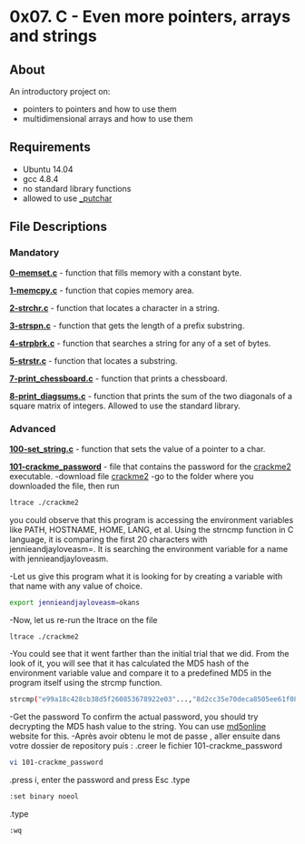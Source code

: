 # 0x07. C - Even more pointers, arrays and strings
## About
An introductory project on:
- pointers to pointers and how to use them
- multidimensional arrays and how to use them
## Requirements
- Ubuntu 14.04
- gcc 4.8.4
- no standard library functions
- allowed to use [_putchar](https://github.com/hounsounon-anselme/_putchar.c/blob/master/_putchar.c)
## File Descriptions
### Mandatory
**[0-memset.c](0-memset.c)** - function that fills memory with a constant byte.

**[1-memcpy.c](1-memcpy.c)** - function that copies memory area.

**[2-strchr.c]()** - function that locates a character in a string.

**[3-strspn.c](3-strspn.c)** - function that gets the length of a prefix substring.

**[4-strpbrk.c](4-strpbrk.c)** - function that searches a string for any of a set of bytes.

**[5-strstr.c](5-strstr.c)** - function that locates a substring.

**[7-print_chessboard.c](7-print_chessboard.c)** - function that prints a chessboard.

**[8-print_diagsums.c](8-print_diagsums.c)** - function that prints the sum of the two diagonals of a square matrix of integers. Allowed to use the standard library.


### Advanced
**[100-set_string.c](100-set_string.c)** - function that sets the value of a pointer to a char.

**[101-crackme_password](101-crackme_password)** - file that contains the password for the [crackme2](https://github.com/holbertonschool/0x06.c) executable.
-download file [crackme2](https://raw.githubusercontent.com/holbertonschool/0x06.c/master/crackme2)
-go to the folder where you downloaded the file, then run 
```bash
ltrace ./crackme2
```
   you could observe that this program is accessing the environment variables like PATH, HOSTNAME, HOME, LANG, et al. Using the strncmp function in C language, it is comparing the first 20 characters with jennieandjayloveasm=. It is searching the environment variable for a name with jennieandjayloveasm.
   
-Let us give this program what it is looking for by creating a variable with that name with any value of choice.
   
  ```bash
export jennieandjayloveasm=okans
```
-Now, let us re-run the ltrace on the file
 ```bash
ltrace ./crackme2
```
-You could see that it went farther than the initial trial that we did.
From the look of it, you will see that it has calculated the MD5 hash of the environment variable value and compare it to a predefined MD5  in the program itself using the strcmp function.
```bash
strcmp("e99a18c428cb38d5f260853678922e03"...,"8d2cc35e70deca8505ee61f089a46ec4"...) = 45
```
-Get the password
To confirm the actual password, you should try decrypting the MD5 hash value to the string. You can use [md5online](https://www.md5online.org/md5-decrypt.html) website for this.
-Après avoir obtenu le mot de passe , aller ensuite dans votre dossier de repository puis :
.creer le fichier 101-crackme_password
```bash
vi 101-crackme_password
```
.press i, enter the password and press Esc
.type
```bash
:set binary noeol
```
.type
```bash
:wq
```
